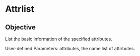# Attrlist

## Objective

List the basic information of the specified attributes.

User-defined Parameters: attributes, the name list of attributes.